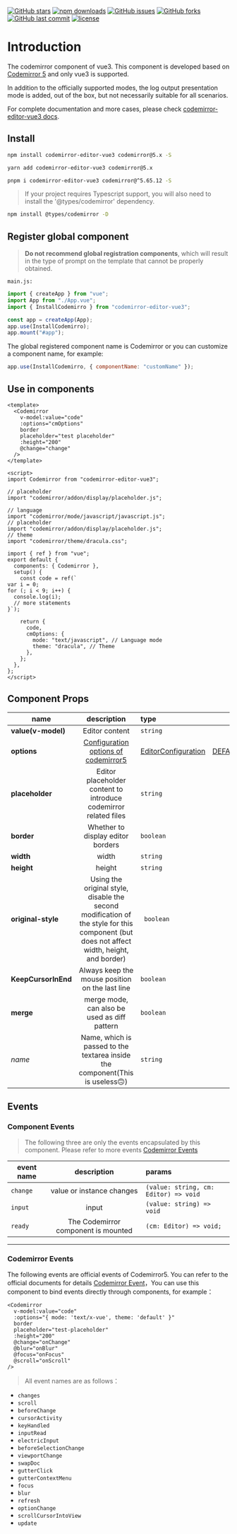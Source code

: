 [![GitHub stars](https://img.shields.io/github/stars/RennCheung/codemirror-editor-vue3)](https://github.com/RennCheung/codemirror-editor-vue3/stargazers)
[![npm downloads](https://img.shields.io/npm/dt/codemirror-editor-vue3)](https://github.com/RennCheung/codemirror-editor-vue3)
[![GitHub issues](https://img.shields.io/github/issues/RennCheung/codemirror-editor-vue3)](https://github.com/RennCheung/codemirror-editor-vue3/issues)
[![GitHub forks](https://img.shields.io/github/forks/RennCheung/codemirror-editor-vue3)](https://github.com/RennCheung/codemirror-editor-vue3/network)
[![GitHub last commit](https://img.shields.io/github/last-commit/RennCheung/codemirror-editor-vue3)](https://github.com/RennCheung/codemirror-editor-vue3)
[![license](https://img.shields.io/github/license/RennCheung/codemirror-editor-vue3)](https://github.com/RennCheung/codemirror-editor-vue3)

# Introduction

The codemirror component of vue3. This component is developed based on [Codemirror 5](http://codemirror.net/5/) and only vue3 is supported.

In addition to the officially supported modes, the log output presentation mode is added, out of the box, but not necessarily suitable for all scenarios.

For complete documentation and more cases, please check [codemirror-editor-vue3 docs](https://renncheung.github.io/codemirror-editor-vue3/en/guide/getting-started).

## Install

```bash
npm install codemirror-editor-vue3 codemirror@5.x -S
```

```bash
yarn add codemirror-editor-vue3 codemirror@5.x
```

```bash
pnpm i codemirror-editor-vue3 codemirror@^5.65.12 -S
```

> If your project requires Typescript support, you will also need to install the '@types/codemirror' dependency.

```bash
npm install @types/codemirror -D
```

## Register global component

> **Do not recommend global registration components**, which will result in the type of prompt on the template that cannot be properly obtained.

`main.js:`

```js
import { createApp } from "vue";
import App from "./App.vue";
import { InstallCodemirro } from "codemirror-editor-vue3";

const app = createApp(App);
app.use(InstallCodemirro);
app.mount("#app");
```

The global registered component name is Codemirror or you can customize a component name, for example:

```js
app.use(InstallCodemirro, { componentName: "customName" });
```

## Use in components

```vue
<template>
  <Codemirror
    v-model:value="code"
    :options="cmOptions"
    border
    placeholder="test placeholder"
    :height="200"
    @change="change"
  />
</template>

<script>
import Codemirror from "codemirror-editor-vue3";

// placeholder
import "codemirror/addon/display/placeholder.js";

// language
import "codemirror/mode/javascript/javascript.js";
// placeholder
import "codemirror/addon/display/placeholder.js";
// theme
import "codemirror/theme/dracula.css";

import { ref } from "vue";
export default {
  components: { Codemirror },
  setup() {
    const code = ref(`
var i = 0;
for (; i < 9; i++) {
  console.log(i);
  // more statements
}`);

    return {
      code,
      cmOptions: {
        mode: "text/javascript", // Language mode
        theme: "dracula", // Theme
      },
    };
  },
};
</script>
```

## Component Props

[cm_config_url]: https://codemirror.net/doc/manual.html#config
[cm_editor_type_url]: https://codemirror.net/doc/manual.html#config
[default_options_url]: https://github.com/RennCheung/codemirror-editor-vue3/blob/main/packages/src/config/index.ts#L68

| name                |                                                                description                                                                | type                                      |                default                 |
| ------------------- | :---------------------------------------------------------------------------------------------------------------------------------------: | :---------------------------------------- | :------------------------------------: |
| **value(v-model)**  |                                                              Editor content                                                               | `string`                                  |                   ""                   |
| **options**         |                                           [Configuration options of codemirror5][cm_config_url]                                           | [EditorConfiguration][cm_editor_type_url] | [DEFAULT_OPTIONS][default_options_url] |
| **placeholder**     |                                     Editor placeholder content to introduce codemirror related files                                      | `string`                                  |                   ""                   |
| **border**          |                                                     Whether to display editor borders                                                     | `boolean`                                 |                `false`                 |
| **width**           |                                                                   width                                                                   | `string`                                  |                `100%  `                |
| **height**          |                                                                  height                                                                   | `string`                                  |                `100%  `                |
| **original-style**  | Using the original style, disable the second modification of the style for this component (but does not affect width, height, and border) | ` boolean`                                |                `false`                 |
| **KeepCursorInEnd** |                                              Always keep the mouse position on the last line                                              | `boolean`                                 |                `false`                 |
| **merge**           |                                               merge mode, can also be used as diff pattern                                                | `boolean`                                 |                `false`                 |
| _name_              |                               Name, which is passed to the textarea inside the component(This is useless🙃)                               | `string`                                  |                   -                    |

## Events

### Component Events

> The following three are only the events encapsulated by this component. Please refer to more events [Codemirror Events](./events#codemirror-events)

| event name |             description             | params                                |
| ---------- | :---------------------------------: | :------------------------------------ |
| `change`   |      value or instance changes      | `(value: string, cm: Editor) => void` |
| `input`    |                input                | `(value: string) => void`             |
| `ready`    | The Codemirror component is mounted | `(cm: Editor) => void;`               |

---

### Codemirror Events

The following events are official events of Codemirror5. You can refer to the official documents for details [Codemirror Event](https://codemirror.net/doc/manual.html#events)，You can use this component to bind events directly through components, for example：

```vue {8-10}
<Codemirror
  v-model:value="code"
  :options="{ mode: 'text/x-vue', theme: 'default' }"
  border
  placeholder="test-placeholder"
  :height="200"
  @change="onChange"
  @blur="onBlur"
  @focus="onFocus"
  @scroll="onScroll"
/>
```

> All event names are as follows：

- `changes`
- `scroll`
- `beforeChange`
- `cursorActivity`
- `keyHandled`
- `inputRead`
- `electricInput`
- `beforeSelectionChange`
- `viewportChange`
- `swapDoc`
- `gutterClick`
- `gutterContextMenu`
- `focus`
- `blur`
- `refresh`
- `optionChange`
- `scrollCursorIntoView`
- `update`
